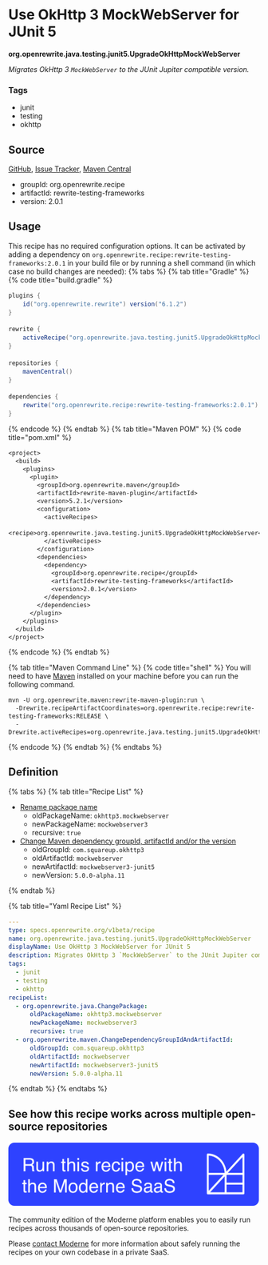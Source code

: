 # Use OkHttp 3 MockWebServer for JUnit 5

**org.openrewrite.java.testing.junit5.UpgradeOkHttpMockWebServer**

_Migrates OkHttp 3 `MockWebServer` to the JUnit Jupiter compatible version._

### Tags

* junit
* testing
* okhttp

## Source

[GitHub](https://github.com/openrewrite/rewrite-testing-frameworks/blob/main/src/main/resources/META-INF/rewrite/junit5.yml), [Issue Tracker](https://github.com/openrewrite/rewrite-testing-frameworks/issues), [Maven Central](https://central.sonatype.com/artifact/org.openrewrite.recipe/rewrite-testing-frameworks/2.0.1/jar)

* groupId: org.openrewrite.recipe
* artifactId: rewrite-testing-frameworks
* version: 2.0.1


## Usage

This recipe has no required configuration options. It can be activated by adding a dependency on `org.openrewrite.recipe:rewrite-testing-frameworks:2.0.1` in your build file or by running a shell command (in which case no build changes are needed): 
{% tabs %}
{% tab title="Gradle" %}
{% code title="build.gradle" %}
```groovy
plugins {
    id("org.openrewrite.rewrite") version("6.1.2")
}

rewrite {
    activeRecipe("org.openrewrite.java.testing.junit5.UpgradeOkHttpMockWebServer")
}

repositories {
    mavenCentral()
}

dependencies {
    rewrite("org.openrewrite.recipe:rewrite-testing-frameworks:2.0.1")
}
```
{% endcode %}
{% endtab %}
{% tab title="Maven POM" %}
{% code title="pom.xml" %}
```markup
<project>
  <build>
    <plugins>
      <plugin>
        <groupId>org.openrewrite.maven</groupId>
        <artifactId>rewrite-maven-plugin</artifactId>
        <version>5.2.1</version>
        <configuration>
          <activeRecipes>
            <recipe>org.openrewrite.java.testing.junit5.UpgradeOkHttpMockWebServer</recipe>
          </activeRecipes>
        </configuration>
        <dependencies>
          <dependency>
            <groupId>org.openrewrite.recipe</groupId>
            <artifactId>rewrite-testing-frameworks</artifactId>
            <version>2.0.1</version>
          </dependency>
        </dependencies>
      </plugin>
    </plugins>
  </build>
</project>
```
{% endcode %}
{% endtab %}

{% tab title="Maven Command Line" %}
{% code title="shell" %}
You will need to have [Maven](https://maven.apache.org/download.cgi) installed on your machine before you can run the following command.

```shell
mvn -U org.openrewrite.maven:rewrite-maven-plugin:run \
  -Drewrite.recipeArtifactCoordinates=org.openrewrite.recipe:rewrite-testing-frameworks:RELEASE \
  -Drewrite.activeRecipes=org.openrewrite.java.testing.junit5.UpgradeOkHttpMockWebServer
```
{% endcode %}
{% endtab %}
{% endtabs %}

## Definition

{% tabs %}
{% tab title="Recipe List" %}
* [Rename package name](../../../java/changepackage.md)
  * oldPackageName: `okhttp3.mockwebserver`
  * newPackageName: `mockwebserver3`
  * recursive: `true`
* [Change Maven dependency groupId, artifactId and/or the version](../../../maven/changedependencygroupidandartifactid.md)
  * oldGroupId: `com.squareup.okhttp3`
  * oldArtifactId: `mockwebserver`
  * newArtifactId: `mockwebserver3-junit5`
  * newVersion: `5.0.0-alpha.11`

{% endtab %}

{% tab title="Yaml Recipe List" %}
```yaml
---
type: specs.openrewrite.org/v1beta/recipe
name: org.openrewrite.java.testing.junit5.UpgradeOkHttpMockWebServer
displayName: Use OkHttp 3 MockWebServer for JUnit 5
description: Migrates OkHttp 3 `MockWebServer` to the JUnit Jupiter compatible version.
tags:
  - junit
  - testing
  - okhttp
recipeList:
  - org.openrewrite.java.ChangePackage:
      oldPackageName: okhttp3.mockwebserver
      newPackageName: mockwebserver3
      recursive: true
  - org.openrewrite.maven.ChangeDependencyGroupIdAndArtifactId:
      oldGroupId: com.squareup.okhttp3
      oldArtifactId: mockwebserver
      newArtifactId: mockwebserver3-junit5
      newVersion: 5.0.0-alpha.11

```
{% endtab %}
{% endtabs %}

## See how this recipe works across multiple open-source repositories

[![Moderne Link Image](/.gitbook/assets/ModerneRecipeButton.png)](https://public.moderne.io/recipes/org.openrewrite.java.testing.junit5.UpgradeOkHttpMockWebServer)

The community edition of the Moderne platform enables you to easily run recipes across thousands of open-source repositories.

Please [contact Moderne](https://moderne.io/product) for more information about safely running the recipes on your own codebase in a private SaaS.
